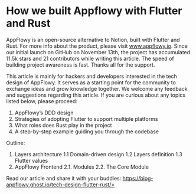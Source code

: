 # How we built Appflowy with Flutter and Rust

AppFlowy is an open-source alternative to Notion, built with Flutter and Rust. For more info about the product, please visit www.appflowy.io. Since our initial launch on GitHub on November 13th, the project has accumulated 11.5k stars and 21 contributors while writing this article. The speed of building project awareness is fast. Thanks all for the support.

This article is mainly for hackers and developers interested in the tech design of AppFlowy. It serves as a starting point for the community to exchange ideas and grow knowledge together. We welcome any feedback and suggestions regarding this article. If you are curious about any topics listed below, please proceed:

1. AppFlowy’s DDD design
2. Strategies of adopting Flutter to support multiple platforms
3. What roles does Rust play in the project
4. A step-by-step example guiding you through the codebase

Outline:

1. Layers architecture 1.1 Domain-driven design 1.2 Layers definition 1.3 Flutter values
2. AppFlowy Frontend 2.1. Modules 2.2. The Core Module

Read our article and share it with your buddies: https://blog-appflowy.ghost.io/tech-design-flutter-rust/>
